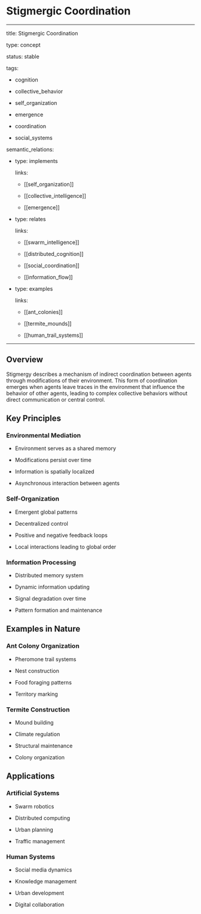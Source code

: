 # Stigmergic Coordination

---

title: Stigmergic Coordination

type: concept

status: stable

tags:

  - cognition

  - collective_behavior

  - self_organization

  - emergence

  - coordination

  - social_systems

semantic_relations:

  - type: implements

    links:

      - [[self_organization]]

      - [[collective_intelligence]]

      - [[emergence]]

  - type: relates

    links:

      - [[swarm_intelligence]]

      - [[distributed_cognition]]

      - [[social_coordination]]

      - [[information_flow]]

  - type: examples

    links:

      - [[ant_colonies]]

      - [[termite_mounds]]

      - [[human_trail_systems]]

---

## Overview

Stigmergy describes a mechanism of indirect coordination between agents through modifications of their environment. This form of coordination emerges when agents leave traces in the environment that influence the behavior of other agents, leading to complex collective behaviors without direct communication or central control.

## Key Principles

### Environmental Mediation

- Environment serves as a shared memory

- Modifications persist over time

- Information is spatially localized

- Asynchronous interaction between agents

### Self-Organization

- Emergent global patterns

- Decentralized control

- Positive and negative feedback loops

- Local interactions leading to global order

### Information Processing

- Distributed memory system

- Dynamic information updating

- Signal degradation over time

- Pattern formation and maintenance

## Examples in Nature

### Ant Colony Organization

- Pheromone trail systems

- Nest construction

- Food foraging patterns

- Territory marking

### Termite Construction

- Mound building

- Climate regulation

- Structural maintenance

- Colony organization

## Applications

### Artificial Systems

- Swarm robotics

- Distributed computing

- Urban planning

- Traffic management

### Human Systems

- Social media dynamics

- Knowledge management

- Urban development

- Digital collaboration

